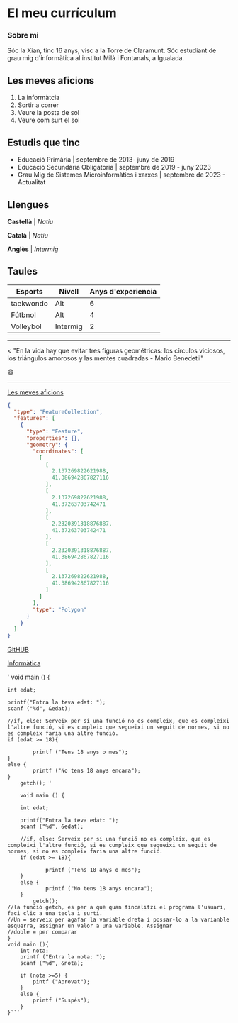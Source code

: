# El meu currículum
### Sobre mi 
Sóc la Xian, tinc 16 anys, visc a la Torre de Claramunt. Sóc estudiant de grau mig d'informàtica al institut Milà i Fontanals, a Igualada. 
## Les meves aficions
1. La informàtcia
2. Sortir a correr
3. Veure la posta de sol
4. Veure com surt el sol
## Estudis que tinc
- Educació Primària | septembre de 2013- juny de 2019
- Educació Secundària Obligatoria | septembre de 2019 - juny 2023
- Grau Mig de Sistemes Microinformàtics i xarxes | septembre de 2023 - Actualitat
## Llengues
**Castellà** | *Natiu*

**Català** | *Natiu*

**Anglès** | *Intermig*

## Taules
| Esports        | Nivell          |Anys d'experiencia   |
|----------------|----------       |-----------------    |
| taekwondo      | Alt             |  6                  |
| Fútbnol        | Alt             |  4                  |
| Volleybol      | Intermig        | 2                   |


---

< "En la vida hay que evitar tres figuras geométricas: los círculos viciosos, los triángulos amorosos y las mentes cuadradas - Mario Benedetii"

😄

---

[Les meves aficions](#Lesmevesaficions)

```geojson
{
  "type": "FeatureCollection",
  "features": [
    {
      "type": "Feature",
      "properties": {},
      "geometry": {
        "coordinates": [
          [
            [
              2.137269822621988,
              41.386942867827116
            ],
            [
              2.137269822621988,
              41.37263703742471
            ],
            [
              2.2320391318876887,
              41.37263703742471
            ],
            [
              2.2320391318876887,
              41.386942867827116
            ],
            [
              2.137269822621988,
              41.386942867827116
            ]
          ]
        ],
        "type": "Polygon"
      }
    }
  ]
}
```

[GitHUB](https://xiangarcia3110.github.io/xian3110.GITHUB.IO/)

[Informàtica](https://saluddata.com/wp-content/uploads/2023/11/que-es-la-informatica.webp)

'
void main () {

    int edat;

    printf("Entra la teva edat: ");
    scanf ("%d", &edat);

    //if, else: Serveix per si una funció no es compleix, que es compleixi l'altre funció, si es cumpleix que segueixi un seguit de normes, si no es compleix faria una altre funció.
    if (edat >= 18){

            printf ("Tens 18 anys o mes");
    }
    else {
            printf ("No tens 18 anys encara");
    }
        getch(); '

```
    void main () {

    int edat;

    printf("Entra la teva edat: ");
    scanf ("%d", &edat);

    //if, else: Serveix per si una funció no es compleix, que es compleixi l'altre funció, si es cumpleix que segueixi un seguit de normes, si no es compleix faria una altre funció.
    if (edat >= 18){

            printf ("Tens 18 anys o mes");
    }
    else {
            printf ("No tens 18 anys encara");
    }
        getch();
//la funció getch, es per a què quan fincalitzi el programa l'usuari, faci clic a una tecla i surti.
//Un = serveix per agafar la variable dreta i possar-lo a la varianble esquerra, assignar un valor a una variable. Assignar
//doble = per comparar
}
void main (){
    int nota;
    printf ("Entra la nota: ");
    scanf ("%d", &nota);

    if (nota >=5) {
        pintf ("Aprovat");
    }
    else {
        printf ("Suspés");
    }
}```




        
